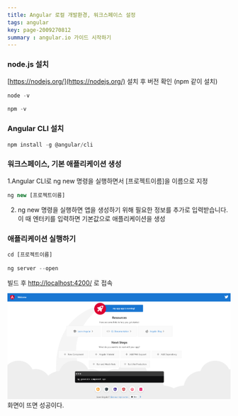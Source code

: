 ```yaml
---
title: Angular 로컬 개발환경, 워크스페이스 설정
tags: angular
key: page-2009270812
summary : angular.io 가이드 시작하기
---
```

### node.js 설치
[https://nodejs.org/](https://nodejs.org/) 설치 후 버전 확인 (npm 같이 설치)
```javascript
node -v
```

```javascript
npm -v
```
### Angular CLI 설치
```javascript
npm install -g @angular/cli
```
### 워크스페이스, 기본 애플리케이션 생성
1.Angular CLI로 ng new 명령을 실행하면서 [프로젝트이름]을 이름으로 지정
```javascript
ng new [프로젝트이름]
```
2. ng new 명령을 실행하면 앱을 생성하기 위해 필요한 정보를 추가로 입력받습니다. 이 때 엔터키를 입력하면 기본값으로 애플리케이션을 생성

### 애플리케이션 실행하기
```javascript
cd [프로젝트이름]
```
```javascript
ng server --open
```
빌드 후  [http://localhost:4200/](http://localhost:4200/) 로 접속

 ![Image Alt 텍스트](/assets/images/angular.png)
화면이 뜨면 성공이다.

<!--[![Star This Project](https://img.shields.io/github/stars/kitian616/jekyll-TeXt-theme.svg?label=Stars&style=social)](https://github.com/kitian616/jekyll-TeXt-theme/)-->


